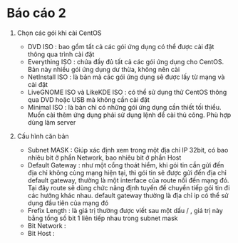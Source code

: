 # Báo cáo 2
1. Chọn các gói khi cài CentOS
   + DVD ISO : bao gồm tất cả các gói ứng dụng có thể được cài đặt thông qua trình cài đặt
   + Everything ISO : chứa đầy đủ tất cả các gói ứng dụng cho CentOS. Bản này nhiều gói ứng dụng dư thừa, không nên cài
   + NetInstall ISO : là bản mà các gói ứng dụng sẽ được lấy từ mạng và cài đặt 
   + LiveGNOME ISO và LikeKDE ISO : có thể sử dụng thử CentOS thông qua DVD hoặc USB mà không cần cài đặt
   + Minimal ISO : là bản chỉ có những gói ứng dụng cần thiết tối thiểu. Muốn cài thêm ứng dụng phải sử dụng lệnh để cài thủ công. Phù hợp dùng làm server
 
2. Cấu hình căn bản
   + Subnet MASK : Giúp xác định xem trong một địa chỉ IP 32bit, có bao nhiêu bit ở phần Network, bao nhiêu bit ở phần Host
   + Default Gateway : như một cổng thoát hiểm, khi gói tin cần gửi đến địa chỉ không cùng mạng hiện tại, thì gói tin sẽ được gửi đến địa chỉ default gateway, thường là một interface của route nối đến mạng đó. Tại đây route sẽ dùng chức năng định tuyến để chuyển tiếp gói tin đi các hướng khác nhau. default gateway thường là địa chỉ ip có thể sử dụng đầu tiên của mạng đó
   + Frefix Length : là giá trị thường được viết sau một dấu / , giá trị này bằng tổng số bit 1 liên tiếp nhau trong subnet mask
   + Bit Network :  
   + Bit Host :
